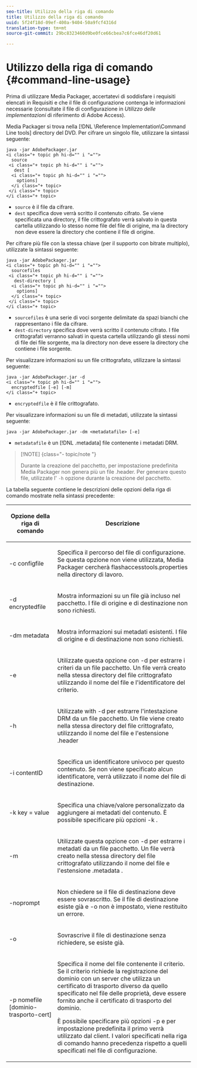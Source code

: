 ```yaml
---
seo-title: Utilizzo della riga di comando
title: Utilizzo della riga di comando
uuid: 5f24f18d-09ef-400a-9404-50a9fcf4316d
translation-type: tm+mt
source-git-commit: 29bc8323460d9be0fce66cbea7c6fce46df20d61

---
```



# Utilizzo della riga di comando {#command-line-usage}

Prima di utilizzare Media Packager, accertatevi di soddisfare i requisiti elencati in Requisiti e che il file di configurazione contenga le informazioni necessarie (consultate il file di configurazione in *Utilizzo delle implementazioni* di riferimento di Adobe Access).

Media Packager si trova nella [!DNL \Reference Implementation\Command Line tools] directory del DVD. Per cifrare un singolo file, utilizzare la sintassi seguente:

```
java -jar AdobePackager.jar  
<i class="+ topic ph hi-d="" i "="">
  source  
 <i class="+ topic ph hi-d="" i "="">
   dest [ 
  <i class="+ topic ph hi-d="" i "="">
    options] 
  </i class="+ topic> 
 </i class="+ topic> 
</i class="+ topic>
```

* `source` è il file da cifrare.
* `dest` specifica dove verrà scritto il contenuto cifrato. Se viene specificata una directory, il file crittografato verrà salvato in questa cartella utilizzando lo stesso nome file del file di origine, ma la directory non deve essere la directory che contiene il file di origine.

Per cifrare più file con la stessa chiave (per il supporto con bitrate multiplo), utilizzate la sintassi seguente:

```
java -jar AdobePackager.jar  
<i class="+ topic ph hi-d="" i "="">
  sourcefiles  
 <i class="+ topic ph hi-d="" i "="">
   dest-directory [ 
  <i class="+ topic ph hi-d="" i "="">
    options] 
  </i class="+ topic> 
 </i class="+ topic> 
</i class="+ topic>
```

* `sourcefiles` è una serie di voci sorgente delimitate da spazi bianchi che rappresentano i file da cifrare.
* `dest-directory` specifica dove verrà scritto il contenuto cifrato. I file crittografati verranno salvati in questa cartella utilizzando gli stessi nomi di file dei file sorgente, ma la directory non deve essere la directory che contiene i file sorgente.

Per visualizzare informazioni su un file crittografato, utilizzare la sintassi seguente:

```
java -jar AdobePackager.jar -d  
<i class="+ topic ph hi-d="" i "="">
  encryptedfile [-e] [-m] 
</i class="+ topic>
```

* `encryptedfile` è il file crittografato.

Per visualizzare informazioni su un file di metadati, utilizzate la sintassi seguente:

```
java -jar AdobePackager.jar -dm <metadatafile> [-e]
```

* `metadatafile` è un [!DNL .metadata] file contenente i metadati DRM.

>[!NOTE] {class=&quot;- topic/note &quot;}
>
>Durante la creazione del pacchetto, per impostazione predefinita Media Packager non genera più un file .header. Per generare questo file, utilizzate l&#39; `-h` opzione durante la creazione del pacchetto.

La tabella seguente contiene le descrizioni delle opzioni della riga di comando mostrate nella sintassi precedente:

<table frame="all" colsep="1" rowsep="1" class="+ topic/table adobe-d/table " id="table_wgz_spy_n4"> 
 <thead class="- topic/thead "> 
  <tr rowsep="1" class="- topic/row "> 
   <th colname="1" class="- topic/entry entry"> <p class="- topic/p ">Opzione della riga di comando </p> </th> 
   <th colname="2" class="- topic/entry entry"> <p class="- topic/p ">Descrizione </p> </th> 
  </tr> 
 </thead>
 <tbody class="- topic/tbody "> 
  <tr rowsep="1" class="- topic/row "> 
   <td colname="1" class="- topic/entry "> <p class="- topic/p ">-c <span class="+ topic/ph pr-d/codeph codeph"> configfile </span> </p> </td> 
   <td colname="2" class="- topic/entry "> <p class="- topic/p ">Specifica il percorso del file di configurazione. Se questa opzione non viene utilizzata, Media Packager cercherà <span class="filepath"> flashaccesstools.properties </span> nella directory di lavoro. </p> </td> 
  </tr> 
  <tr rowsep="1" class="- topic/row "> 
   <td colname="1" class="- topic/entry "> <p class="- topic/p ">-d <span class="+ topic/ph pr-d/codeph codeph"> encryptedfile </span> </p> </td> 
   <td colname="2" class="- topic/entry "> <p class="- topic/p ">Mostra informazioni su un file già incluso nel pacchetto. I file di origine e di destinazione non sono richiesti. </p> </td> 
  </tr> 
  <tr rowsep="1" class="- topic/row "> 
   <td colname="1" class="- topic/entry "> <p class="- topic/p ">-dm <span class="+ topic/ph pr-d/codeph codeph"> metadata </span> </p> </td> 
   <td colname="2" class="- topic/entry "> <p class="- topic/p ">Mostra informazioni sui metadati esistenti. I file di origine e di destinazione non sono richiesti. </p> </td> 
  </tr> 
  <tr rowsep="1" class="- topic/row "> 
   <td colname="1" class="- topic/entry "> <p class="- topic/p ">-e </p> </td> 
   <td colname="2" class="- topic/entry "> <p class="- topic/p ">Utilizzate questa opzione con <span class="codeph"> -d </span> per estrarre i criteri da un file pacchetto. Un file verrà creato nella stessa directory del file crittografato utilizzando il nome del file e l'identificatore del criterio. </p> </td> 
  </tr> 
  <tr rowsep="1" class="- topic/row "> 
   <td colname="1" class="- topic/entry "> <p class="- topic/p ">-h </p> </td> 
   <td colname="2" class="- topic/entry "> <p class="- topic/p ">Utilizzate with <span class="codeph"> -d </span> per estrarre l'intestazione DRM da un file pacchetto. Un file viene creato nella stessa directory del file crittografato, utilizzando il nome del file e l'estensione <span class="filepath"> .header </span> </p> </td> 
  </tr> 
  <tr rowsep="1" class="- topic/row "> 
   <td colname="1" class="- topic/entry "> <p class="- topic/p ">-i <span class="+ topic/ph pr-d/codeph codeph"> contentID </span> </p> </td> 
   <td colname="2" class="- topic/entry "> <p class="- topic/p ">Specifica un identificatore univoco per questo contenuto. Se non viene specificato alcun identificatore, verrà utilizzato il nome del file di destinazione. </p> </td> 
  </tr> 
  <tr rowsep="1" class="- topic/row "> 
   <td colname="1" class="- topic/entry "> <p class="- topic/p ">-k <span class="+ topic/ph pr-d/codeph codeph"> key </span>= <span class="+ topic/ph pr-d/codeph codeph"> value </span> </p> </td> 
   <td colname="2" class="- topic/entry "> <p class="- topic/p ">Specifica una chiave/valore personalizzato da aggiungere ai metadati del contenuto. È possibile specificare più opzioni <span class="codeph"> -k </span> . </p> </td> 
  </tr> 
  <tr rowsep="1" class="- topic/row "> 
   <td colname="1" class="- topic/entry "> <p class="- topic/p ">-m </p> </td> 
   <td colname="2" class="- topic/entry "> <p class="- topic/p ">Utilizzate questa opzione con <span class="codeph"> -d </span> per estrarre i metadati da un file pacchetto. Un file verrà creato nella stessa directory del file crittografato utilizzando il nome del file e l'estensione <span class="codeph"> .metadata </span>. </p> </td> 
  </tr> 
  <tr rowsep="1" class="- topic/row "> 
   <td colname="1" class="- topic/entry "> <p class="- topic/p ">-noprompt </p> </td> 
   <td colname="2" class="- topic/entry "> <p class="- topic/p ">Non chiedere se il file di destinazione deve essere sovrascritto. Se il file di destinazione esiste già e <span class="codeph"> -o non </span> è impostato, viene restituito un errore. </p> </td> 
  </tr> 
  <tr rowsep="1" class="- topic/row "> 
   <td colname="1" class="- topic/entry "> <p class="- topic/p ">-o </p> </td> 
   <td colname="2" class="- topic/entry "> <p class="- topic/p ">Sovrascrive il file di destinazione senza richiedere, se esiste già. </p> </td> 
  </tr> 
  <tr rowsep="0" class="- topic/row "> 
   <td colname="1" class="- topic/entry "> <p class="- topic/p ">-p <span class="+ topic/ph pr-d/codeph codeph"> nomefile [dominio-trasporto-cert] </span> </p> </td> 
   <td colname="2" class="- topic/entry "> <p class="- topic/p ">Specifica il nome del file contenente il criterio. Se il criterio richiede la registrazione del dominio con un server che utilizza un certificato di trasporto diverso da quello specificato nel file delle proprietà, deve essere fornito anche il certificato di trasporto del dominio. </p> <p class="- topic/p ">È possibile specificare più opzioni <span class="codeph"> -p </span> e per impostazione predefinita il primo verrà utilizzato dal client. I valori specificati nella riga di comando hanno precedenza rispetto a quelli specificati nel file di configurazione. </p> </td> 
  </tr> 
 </tbody> 
</table>

